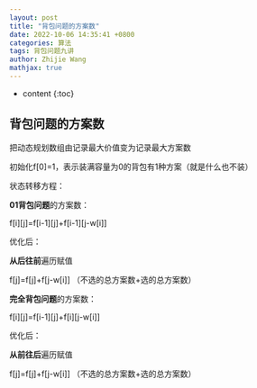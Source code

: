 ```yaml
---
layout: post
title: "背包问题的方案数"
date: 2022-10-06 14:35:41 +0800
categories: 算法
tags: 背包问题九讲
author: Zhijie Wang
mathjax: true
---
```


* content
{:toc}

## 背包问题的方案数

把动态规划数组由记录最大价值变为记录最大方案数

初始化f[0]=1，表示装满容量为0的背包有1种方案（就是什么也不装）

状态转移方程：

**01背包问题**的方案数：

f[i][j]=f[i-1][j]+f[i-1][j-w[i]]

优化后：

**从后往前**遍历赋值

f[j]=f[j]+f[j-w[i]] （不选的总方案数+选的总方案数）

**完全背包问题**的方案数：

f[i][j]=f[i-1][j]+f[i][j-w[i]]

优化后：

**从前往后**遍历赋值

f[j]=f[j]+f[j-w[i]] （不选的总方案数+选的总方案数）

